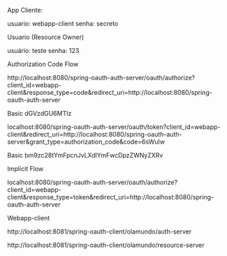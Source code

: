 App Cliente:

usuario: webapp-client
senha: secreto

Usuario (Resource Owner)

usuário: teste
senha: 123

Authorization Code Flow

http://localhost:8080/spring-oauth-auth-server/oauth/authorize?client_id=webapp-client&response_type=code&redirect_uri=http://localhost:8080/spring-oauth-auth-server

Basic dGVzdGU6MTIz

localhost:8080/spring-oauth-auth-server/oauth/token?client_id=webapp-client&redirect_uri=http://localhost:8080/spring-oauth-auth-server&grant_type=authorization_code&code=6sWulw

Basic bm9zc28tYmFpcnJvLXdlYmFwcDpzZWNyZXRv

Implicit Flow

localhost:8080/spring-oauth-auth-server/oauth/authorize?client_id=webapp-client&response_type=token&redirect_uri=http://localhost:8080/spring-oauth-auth-server


Webapp-client

http://localhost:8081/spring-oauth-client/olamundo/auth-server

http://localhost:8081/spring-oauth-client/olamundo/resource-server